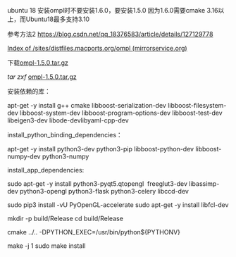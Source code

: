 ubuntu 18 安装ompl时不要安装1.6.0，要安装1.5.0
因为1.6.0需要cmake 3.16以上，而Ubuntu18最多支持3.10

参考方法2
https://blog.csdn.net/qq_18376583/article/details/127129778

[Index of /sites/distfiles.macports.org/ompl (mirrorservice.org)](http://www.mirrorservice.org/sites/distfiles.macports.org/ompl/?C=S;O=A)

下载[ompl-1.5.0.tar.gz](http://www.mirrorservice.org/sites/distfiles.macports.org/ompl/ompl-1.5.0.tar.gz)

*tar zxf*  [ompl-1.5.0.tar.gz](http://www.mirrorservice.org/sites/distfiles.macports.org/ompl/ompl-1.5.0.tar.gz)

安装依赖的库：

apt-get -y install g++ cmake libboost-serialization-dev libboost-filesystem-dev libboost-system-dev libboost-program-options-dev libboost-test-dev libeigen3-dev libode-devlibyaml-cpp-dev

install_python_binding_dependencies：

apt-get -y install python3-dev python3-pip libboost-python-dev libboost-numpy-dev python3-numpy

install_app_dependencies:

sudo apt-get -y install python3-pyqt5.qtopengl  freeglut3-dev libassimp-dev python3-opengl python3-flask python3-celery libccd-dev

sudo pip3 install -vU PyOpenGL-accelerate
sudo apt-get -y install libfcl-dev

mkdir -p build/Release
cd build/Release

cmake ../.. -DPYTHON_EXEC=/usr/bin/python${PYTHONV}

make -j 1
sudo make install